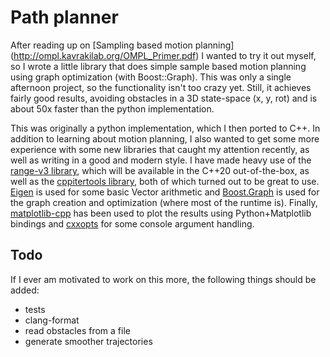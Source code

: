 # Path planner
After reading up on [Sampling based motion planning] (http://ompl.kavrakilab.org/OMPL_Primer.pdf) I wanted to try it out myself, so I wrote a little library that does simple sample based motion planning using graph optimization (with Boost::Graph).
This was only a single afternoon project, so the functionality isn't too crazy yet. Still, it achieves fairly good results, avoiding obstacles in a 3D state-space (x, y, rot) and is about 50x faster than the python implementation.

This was originally a python implementation, which I then ported to C++. In addition to learning about motion planning, I also wanted to get some more experience with some new libraries that caught my attention recently, as well as writing in a good and modern style.
I have made heavy use of the [range-v3 library](https://github.com/ericniebler/range-v3), which will be available in the C++20 out-of-the-box, as well as the [cppitertools library](https://github.com/ericniebler/range-v3), both of which turned out to be great to use.
[Eigen](http://eigen.tuxfamily.org) is used for some basic Vector arithmetic and [Boost.Graph](https://www.boost.org/doc/libs/1_71_0/libs/graph/doc/) is used for the graph creation and optimization (where most of the runtime is).
Finally, [matplotlib-cpp](https://github.com/lava/matplotlib-cpp) has been used to plot the results using Python+Matplotlib bindings and [cxxopts](https://github.com/jarro2783/cxxopts) for some console argument handling.


## Todo
If I ever am motivated to work on this more, the following things should be added:
- tests
- clang-format
- read obstacles from a file
- generate smoother trajectories